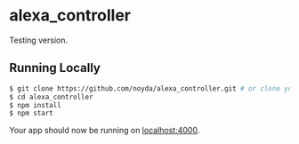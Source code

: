 # alexa_controller

Testing version.

## Running Locally

```sh
$ git clone https://github.com/noyda/alexa_controller.git # or clone your own fork
$ cd alexa_controller
$ npm install
$ npm start
```

Your app should now be running on [localhost:4000](http://localhost:4000/).
